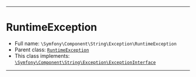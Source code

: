 ***

# RuntimeException





* Full name: `\Symfony\Component\String\Exception\RuntimeException`
* Parent class: [`RuntimeException`](../../../../RuntimeException.md)
* This class implements:
[`\Symfony\Component\String\Exception\ExceptionInterface`](./ExceptionInterface.md)






***

